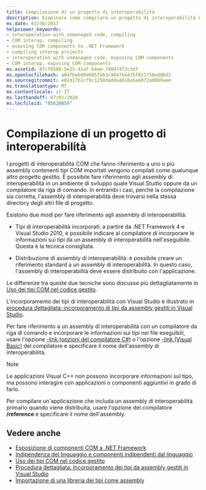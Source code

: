 ```yaml
---
title: Compilazione di un progetto di interoperabilità
description: Esaminare come compilare un progetto di interoperabilità COM, compilato come i progetti gestiti se fanno riferimento a uno o più assembly contenenti tipi COM importati.
ms.date: 03/30/2017
helpviewer_keywords:
- interoperation with unmanaged code, compiling
- COM interop, compiling
- exposing COM components to .NET Framework
- compiling interop projects
- interoperation with unmanaged code, exposing COM components
- COM interop, exposing COM components
ms.assetid: 6fcf6588-5e25-41af-b4ae-780974f2c3df
ms.openlocfilehash: a8dfbeb88d0057eb3c9047b4435f021750ed86d2
ms.sourcegitcommit: e02d17b2cf9c1258dadda4810a5e6072a0089aee
ms.translationtype: MT
ms.contentlocale: it-IT
ms.lasthandoff: 07/01/2020
ms.locfileid: "85620859"
---
```

# <a name="compiling-an-interop-project"></a>Compilazione di un progetto di interoperabilità

I progetti di interoperabilità COM che fanno riferimento a uno o più assembly contenenti tipi COM importati vengono compilati come qualunque altro progetto gestito. È possibile fare riferimento agli assembly di interoperabilità in un ambiente di sviluppo quale Visual Studio oppure da un compilatore da riga di comando. In entrambi i casi, perché la compilazione sia corretta, l'assembly di interoperabilità deve trovarsi nella stessa directory degli altri file di progetto.

 Esistono due modi per fare riferimento agli assembly di interoperabilità:

- Tipi di interoperabilità incorporati: a partire da .NET Framework 4 e Visual Studio 2010, è possibile indicare al compilatore di incorporare le informazioni sui tipi da un assembly di interoperabilità nell'eseguibile. Questa è la tecnica consigliata.

- Distribuzione di assembly di interoperabilità: è possibile creare un riferimento standard a un assembly di interoperabilità. In questo caso, l'assembly di interoperabilità deve essere distribuito con l'applicazione.

 Le differenze tra queste due tecniche sono discusse più dettagliatamente in [Uso dei tipi COM nel codice gestito](https://docs.microsoft.com/previous-versions/dotnet/netframework-4.0/3y76b69k(v=vs.100)).

 L'incorporamento dei tipi di interoperabilità con Visual Studio è illustrato in [procedura dettagliata: incorporamento di tipi da assembly gestiti in Visual Studio](../../standard/assembly/embed-types-visual-studio.md).

 Per fare riferimento a un assembly di interoperabilità con un compilatore da riga di comando e incorporare le informazioni sui tipi nei file eseguibili, usare l'opzione [-link (opzioni del compilatore C#)](../../csharp/language-reference/compiler-options/link-compiler-option.md) o l'opzione [-link (Visual Basic)](../../visual-basic/reference/command-line-compiler/link.md) del compilatore e specificare il nome dell'assembly di interoperabilità.

> [!NOTE]
> Le applicazioni Visual C++ non possono incorporare informazioni sul tipo, ma possono interagire con applicazioni o componenti aggiuntivi in grado di farlo.

 Per compilare un'applicazione che includa un assembly di interoperabilità primario quando viene distribuita, usare l'opzione del compilatore **/reference** e specificare il nome dell'assembly.

## <a name="see-also"></a>Vedere anche

- [Esposizione di componenti COM a .NET Framework](exposing-com-components.md)
- [Indipendenza del linguaggio e componenti indipendenti dal linguaggio](../../standard/language-independence-and-language-independent-components.md)
- [Uso dei tipi COM nel codice gestito](https://docs.microsoft.com/previous-versions/dotnet/netframework-4.0/3y76b69k(v=vs.100))
- [Procedura dettagliata: Incorporamento dei tipi da assembly gestiti in Visual Studio](../../standard/assembly/embed-types-visual-studio.md)
- [Importazione di una libreria dei tipi come assembly](importing-a-type-library-as-an-assembly.md)
